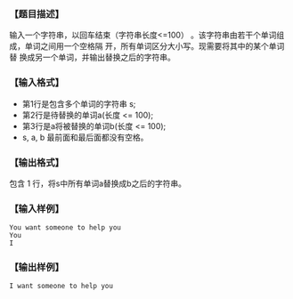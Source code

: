 ### 【题目描述】

输入一个字符串，以回车结束（字符串长度<=100）
。该字符串由若干个单词组成，单词之间用一个空格隔
开，所有单词区分大小写。现需要将其中的某个单词替
换成另一个单词，并输出替换之后的字符串。

### 【输入格式】

- 第1行是包含多个单词的字符串 s;
- 第2行是待替换的单词a(长度 <= 100);
- 第3行是a将被替换的单词b(长度 <= 100);
- s, a, b 最前面和最后面都没有空格。

### 【输出格式】

包含 1 行，将s中所有单词a替换成b之后的字符串。

### 【输入样例】

```plaintext
You want someone to help you
You
I
```

### 【输出样例】 

```plaintext
I want someone to help you
```
